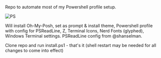 Repo to automate most of my Powershell profile setup.

![PS](https://i.imgur.com/rG0Bto3.gif)

Will install Oh-My-Posh, set as prompt & install theme, Powershell profile with config for PSReadLine, Z, Terminal Icons, Nerd Fonts (glyphed), Windows Terminal settings. PSReadLine config from @shanselman.

Clone repo and run install.ps1 - that's it (shell restart may be needed for all changes to come into effect)
